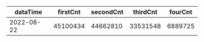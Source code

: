|dataTime|firstCnt|secondCnt|thirdCnt|fourCnt|
|-|-|-|-|-|
|2022-08-22|45100434|44662810|33531548|6889725|